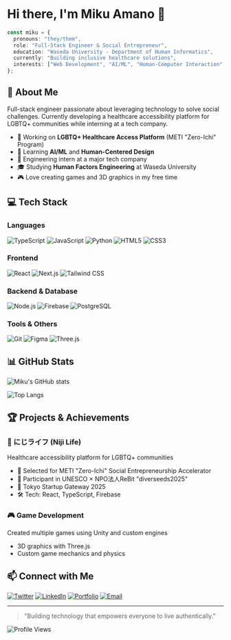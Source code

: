 # Hi there, I'm Miku Amano 👋

```typescript
const miku = {
  pronouns: "they/them",
  role: "Full-Stack Engineer & Social Entrepreneur",
  education: "Waseda University - Department of Human Informatics",
  currently: "Building inclusive healthcare solutions",
  interests: ["Web Development", "AI/ML", "Human-Computer Interaction", "Social Impact"]
};
```

## 🚀 About Me

Full-stack engineer passionate about leveraging technology to solve social challenges. Currently developing a healthcare accessibility platform for LGBTQ+ communities while interning at a tech company.

- 🔭 Working on **LGBTQ+ Healthcare Access Platform** (METI "Zero-Ichi" Program)
- 🌱 Learning **AI/ML** and **Human-Centered Design**
- 💼 Engineering intern at a major tech company
- 🎓 Studying **Human Factors Engineering** at Waseda University
- 🎮 Love creating games and 3D graphics in my free time

## 💻 Tech Stack

### Languages
![TypeScript](https://img.shields.io/badge/-TypeScript-3178C6?style=flat-square&logo=typescript&logoColor=white)
![JavaScript](https://img.shields.io/badge/-JavaScript-F7DF1E?style=flat-square&logo=javascript&logoColor=black)
![Python](https://img.shields.io/badge/-Python-3776AB?style=flat-square&logo=python&logoColor=white)
![HTML5](https://img.shields.io/badge/-HTML5-E34F26?style=flat-square&logo=html5&logoColor=white)
![CSS3](https://img.shields.io/badge/-CSS3-1572B6?style=flat-square&logo=css3&logoColor=white)

### Frontend
![React](https://img.shields.io/badge/-React-61DAFB?style=flat-square&logo=react&logoColor=black)
![Next.js](https://img.shields.io/badge/-Next.js-000000?style=flat-square&logo=next.js&logoColor=white)
![Tailwind CSS](https://img.shields.io/badge/-Tailwind_CSS-06B6D4?style=flat-square&logo=tailwind-css&logoColor=white)

### Backend & Database
![Node.js](https://img.shields.io/badge/-Node.js-339933?style=flat-square&logo=node.js&logoColor=white)
![Firebase](https://img.shields.io/badge/-Firebase-FFCA28?style=flat-square&logo=firebase&logoColor=black)
![PostgreSQL](https://img.shields.io/badge/-PostgreSQL-4169E1?style=flat-square&logo=postgresql&logoColor=white)

### Tools & Others
![Git](https://img.shields.io/badge/-Git-F05032?style=flat-square&logo=git&logoColor=white)
![Figma](https://img.shields.io/badge/-Figma-F24E1E?style=flat-square&logo=figma&logoColor=white)
![Three.js](https://img.shields.io/badge/-Three.js-000000?style=flat-square&logo=three.js&logoColor=white)

## 📊 GitHub Stats

![Miku's GitHub stats](https://github-readme-stats.vercel.app/api?username=YOUR_USERNAME&show_icons=true&theme=radical)

![Top Langs](https://github-readme-stats.vercel.app/api/top-langs/?username=YOUR_USERNAME&layout=compact&theme=radical)

## 🏆 Projects & Achievements

### 🌈 にじライフ (Niji Life)
Healthcare accessibility platform for LGBTQ+ communities
- 📌 Selected for METI "Zero-Ichi" Social Entrepreneurship Accelerator
- 📌 Participant in UNESCO × NPO法人ReBit "diverseeds2025"
- 📌 Tokyo Startup Gateway 2025
- 🛠️ Tech: React, TypeScript, Firebase

### 🎮 Game Development
Created multiple games using Unity and custom engines
- 3D graphics with Three.js
- Custom game mechanics and physics

## 📫 Connect with Me

[![Twitter](https://img.shields.io/badge/-Twitter-1DA1F2?style=flat-square&logo=twitter&logoColor=white)](https://twitter.com/mikublender3d)
[![LinkedIn](https://img.shields.io/badge/-LinkedIn-0A66C2?style=flat-square&logo=linkedin&logoColor=white)](https://jp.linkedin.com/in/%E5%AE%9F%E6%9D%A5-%E5%A4%A9%E9%87%8E-11b581378)
[![Portfolio](https://img.shields.io/badge/-Portfolio-000000?style=flat-square&logo=vercel&logoColor=white)](https://mydevlab.tech/)
[![Email](https://img.shields.io/badge/-Email-EA4335?style=flat-square&logo=gmail&logoColor=white)](mikublender3d@gmail.com)

---

> "Building technology that empowers everyone to live authentically."

![Profile Views](https://komarev.com/ghpvc/?username=Rikublender3d&color=blueviolet)
